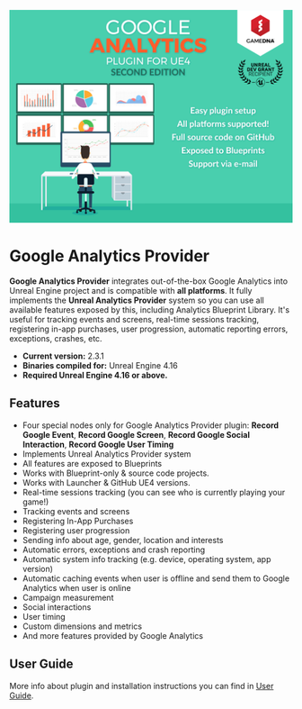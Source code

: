 ![Splash](Resources/Splash.png)

# Google Analytics Provider

**Google Analytics Provider** integrates out-of-the-box Google Analytics into Unreal Engine project and is compatible with **all platforms**. It fully implements the **Unreal Analytics Provider** system so you can use all available features exposed by this, including Analytics Blueprint Library. It's useful for tracking events and screens, real-time sessions tracking, registering in-app purchases, user progression, automatic reporting errors, exceptions, crashes, etc.

* **Current version:** 2.3.1
* **Binaries compiled for:** Unreal Engine 4.16
* **Required Unreal Engine 4.16 or above.**

## Features
* Four special nodes only for Google Analytics Provider plugin: **Record Google Event**, **Record Google Screen**, **Record Google Social Interaction**, **Record Google User Timing**
* Implements Unreal Analytics Provider system
* All features are exposed to Blueprints
* Works with Blueprint-only & source code projects.
* Works with Launcher & GitHub UE4 versions.
* Real-time sessions tracking (you can see who is currently playing your game!)
* Tracking events and screens
* Registering In-App Purchases
* Registering user progression 
* Sending info about age, gender, location and interests
* Automatic errors, exceptions and crash reporting
* Automatic system info tracking (e.g. device, operating system, app version)
* Automatic caching events when user is offline and send them to Google Analytics when user is online
* Campaign measurement
* Social interactions
* User timing
* Custom dimensions and metrics
* And more features provided by Google Analytics

## User Guide
More info about plugin and installation instructions you can find in [User Guide](Documentation/GoogleAnalytics_UserGuide.pdf).

